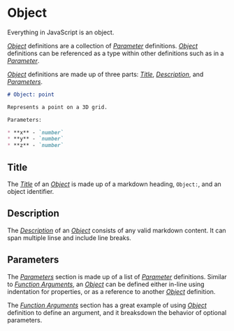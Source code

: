 # Object

Everything in JavaScript is an object.

[*Object*](#object) definitions are a collection of [*Parameter*](./Parameter.md) definitions. [*Object*](#object) definitions can be referenced as a type within other definitions such as in a [*Parameter*](./Parameter.md).

[*Object*](#object) definitions are made up of three parts: [*Title*](#title), [*Description*](#description), and [*Parameters*](#parameters).

```md
# Object: point

Represents a point on a 3D grid.

Parameters:

* **x** - `number`
* **y** - `number`
* **z** - `number`
```

## Title

The [*Title*](#title) of an [*Object*](#object) is made up of a markdown heading, `Object:`, and an object identifier.

## Description

The [*Description*](#description) of an [*Object*](#object) consists of any valid markdown content. It can span multiple linse and include line breaks.

## Parameters

The [*Parameters*](#parameters) section is made up of a list of [*Parameter*](./Parameter.md) definitions. Similar to [*Function Arguments*](./Function.md#arguments), an [*Object*](#object) can be defined either in-line using indentation for properties, or as a reference to another [*Object*](#object) definition.

The [*Function Arguments*](./Function.md#arguments) section has a great example of using [*Object*](#object) definition to define an argument, and it breaksdown the behavior of optional parameters.
